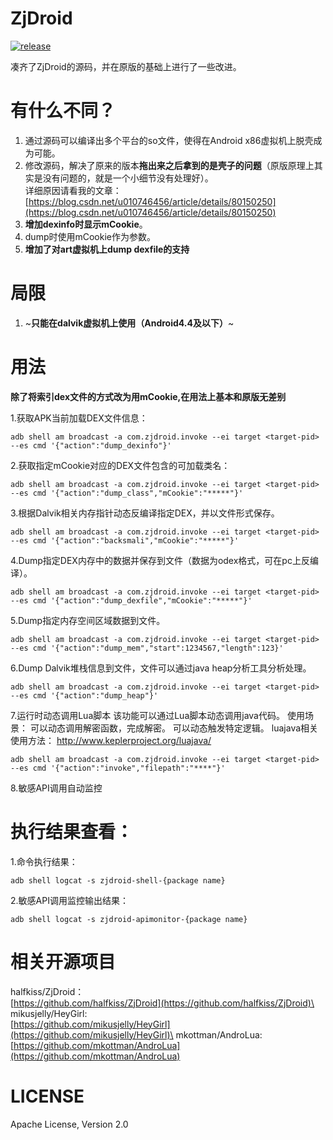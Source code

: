 # ZjDroid
[![release](https://img.shields.io/badge/download-v1.0.1(2)-brightgreen.svg)](https://github.com/KB5201314/ZjDroid/releases)

凑齐了ZjDroid的源码，并在原版的基础上进行了一些改进。

# 有什么不同？
1. 通过源码可以编译出多个平台的so文件，使得在Android x86虚拟机上脱壳成为可能。
2. 修改源码，解决了原来的版本**拖出来之后拿到的是壳子的问题**（原版原理上其实是没有问题的，就是一个小细节没有处理好）。\
详细原因请看我的文章：\
[https://blog.csdn.net/u010746456/article/details/80150250](https://blog.csdn.net/u010746456/article/details/80150250)
3. **增加dexinfo时显示mCookie**。
4. dump时使用mCookie作为参数。
5. **增加了对art虚拟机上dump dexfile的支持**

# 局限
1. ~**只能在dalvik虚拟机上使用（Android4.4及以下）**~

# 用法
**除了将索引dex文件的方式改为用mCookie,在用法上基本和原版无差别**

1.获取APK当前加载DEX文件信息：
```
adb shell am broadcast -a com.zjdroid.invoke --ei target <target-pid> --es cmd '{"action":"dump_dexinfo"}'
```
2.获取指定mCookie对应的DEX文件包含的可加载类名：
```
adb shell am broadcast -a com.zjdroid.invoke --ei target <target-pid> --es cmd '{"action":"dump_class","mCookie":"*****"}'
```
3.根据Dalvik相关内存指针动态反编译指定DEX，并以文件形式保存。
```
adb shell am broadcast -a com.zjdroid.invoke --ei target <target-pid> --es cmd '{"action":"backsmali","mCookie":"*****"}'
```
4.Dump指定DEX内存中的数据并保存到文件（数据为odex格式，可在pc上反编译）。
```
adb shell am broadcast -a com.zjdroid.invoke --ei target <target-pid> --es cmd '{"action":"dump_dexfile","mCookie":"*****"}'
```
5.Dump指定内存空间区域数据到文件。
```
adb shell am broadcast -a com.zjdroid.invoke --ei target <target-pid> --es cmd '{"action":"dump_mem","start":1234567,"length":123}'
```
6.Dump Dalvik堆栈信息到文件，文件可以通过java heap分析工具分析处理。
```
adb shell am broadcast -a com.zjdroid.invoke --ei target <target-pid> --es cmd '{"action":"dump_heap"}'
```
7.运行时动态调用Lua脚本 该功能可以通过Lua脚本动态调用java代码。 使用场景： 可以动态调用解密函数，完成解密。 可以动态触发特定逻辑。
luajava相关使用方法： http://www.keplerproject.org/luajava/
```
adb shell am broadcast -a com.zjdroid.invoke --ei target <target-pid> --es cmd '{"action":"invoke","filepath":"****"}'
```
8.敏感API调用自动监控

# 执行结果查看：

1.命令执行结果： 
```
adb shell logcat -s zjdroid-shell-{package name}
```
2.敏感API调用监控输出结果： 
```
adb shell logcat -s zjdroid-apimonitor-{package name}
```

# 相关开源项目
halfkiss/ZjDroid：\
[https://github.com/halfkiss/ZjDroid](https://github.com/halfkiss/ZjDroid)\
mikusjelly/HeyGirl:\
[https://github.com/mikusjelly/HeyGirl](https://github.com/mikusjelly/HeyGirl)\
mkottman/AndroLua:\
[https://github.com/mkottman/AndroLua](https://github.com/mkottman/AndroLua)

# LICENSE
Apache License, Version 2.0
